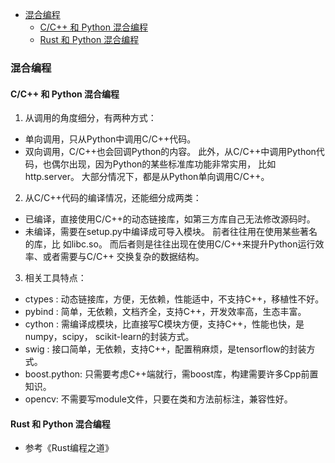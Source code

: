 
<!-- vim-markdown-toc GFM -->

- [混合编程](#混合编程)
  - [C/C++ 和 Python 混合编程](#cc-和-python-混合编程)
  - [Rust 和 Python 混合编程](#rust-和-python-混合编程)

<!-- vim-markdown-toc -->


### 混合编程

#### C/C++ 和 Python 混合编程

1. 从调用的角度细分，有两种方式：  
- 单向调用，只从Python中调用C/C++代码。
- 双向调用，C/C++也会回调Python的内容。 
此外，从C/C++中调用Python代码，也偶尔出现，因为Python的某些标准库功能非常实用，
比如http.server。 大部分情况下，都是从Python单向调用C/C++。

2. 从C/C++代码的编译情况，还能细分成两类：  
- 已编译，直接使用C/C++的动态链接库，如第三方库自己无法修改源码时。
- 未编译，需要在setup.py中编译成可导入模块。 前者往往用在使用某些著名的库，比
  如libc.so。 而后者则是往往出现在使用C/C++来提升Python运行效率、或者需要与C/C++
  交换复杂的数据结构。

3. 相关工具特点：
- ctypes : 动态链接库，方便，无依赖，性能适中，不支持C++，移植性不好。
- pybind : 简单，无依赖，文档齐全，支持C++，开发效率高，生态丰富。
- cython : 需编译成模块，比直接写C模块方便，支持C++，性能也快，是numpy，scipy，
  scikit-learn的封装方式。
- swig  : 接口简单，无依赖，支持C++，配置稍麻烦，是tensorflow的封装方式。
- boost.python: 只需要考虑C++端就行，需boost库，构建需要许多Cpp前置知识。
- opencv: 不需要写module文件，只要在类和方法前标注，兼容性好。


#### Rust 和 Python 混合编程

- 参考《Rust编程之道》
